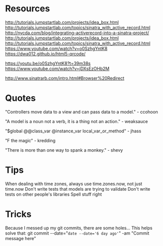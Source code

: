 # Resources

  http://tutorials.jumpstartlab.com/projects/idea_box.html
  http://tutorials.jumpstartlab.com/topics/sinatra_with_active_record.html
  http://nycda.com/blog/integrating-activerecord-into-a-sinatra-project/
  http://tutorials.jumpstartlab.com/projects/idea_box.html
  http://tutorials.jumpstartlab.com/topics/sinatra_with_active_record.html
  https://www.youtube.com/watch?v=o0SzhgYntK8
  https://dwa012.github.io/html5-qrcode/

  
  https://youtu.be/o0SzhgYntK8?t=39m38s
  https://www.youtube.com/watch?v=jDXsEzOHb2M
  
  http://www.sinatrarb.com/intro.html#Browser%20Redirect
    
# Quotes
  
  "Controllers move data to a view and can pass data to a model."
    - ccohoon
    
  "A model is a noun not a verb, it is a thing not an action."
    - weaksauce
  
  "$global @@class_var @instance_var local_var_or_method"
    - jhass
  
  "F the magic"
    - kredding
    
  "There is more than one way to spank a monkey."
    - shevy
    
# Tips
  
  When dealing with time zones, always use time.zones.now, not just time.now
  Don't write tests that models are trying to validate
  Don't write tests on other people's libraries
  Spell stuff right
  
# Tricks
  
  Because I messed up my git commits, there are some holes... 
  This helps solve that:
  git commit --date="`date --date='6 day ago'`" -am "Commit message here"